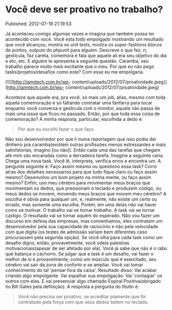 Você deve ser proativo no trabalho?
===================================
Published: 2012-07-19 21:19:53

Já aconteceu comigo algumas vezes e imagina que também possa ter acontecido
com você. Você esta todo empolgado mostrando um resultado que você alcançou,
mostra os unit tests, mostra os super-fashions blocos de pontos, outputs do
phpunit para alguém. Descreve o que fez, ri, gesticula, faz careta, comemora e
fala que aquele ali era seu objetivo do dia e etc, etc. E alguém te apresenta
a seguinte questão. Caramba, seu trabalho parece muito mais excitante que o
meu. Por que eu não pego tasks/projetos/desafios como este? Com esse eu me
empolgaria.

[![](http://ianntech.com.br/wp-
content/uploads/2012/07/proatividade.jpeg)](http://ianntech.com.br/wp-
content/uploads/2012/07/proatividade.jpeg)

Acontece que aquele era, pra você, só mais um job, alias, mesmo com toda
aquela comemoração e só faltando contratar uma fanfarra para tocar enquanto
você conversa e gesticula com o monitor, aquela não passa de mais uma issue
que ficou no passado. Então, por que toda essa coisa de comemoração? A minha
resposta, particular, escolhida a dedo é:

> Por que eu escolhi fazer o que faço.

Não sou desenvolvedor por que li numa reportagem que isso podia dar dinheiro
pra caramba(existem outras profissões menos estressantes e mais satisfatorias,
imagino [ou não]). Então cada uma das tarefas que chegam até mim são encaradas
como a derradeira tarefa. Imagine a seguinte cena. Chega uma nova task. Você
lê, interpreta, verifica erros e encontra um. A pergunta seguinte é: Faço
assim mesmo ou questiono essa task? Corro atras dos detalhes necessários para
que tudo fique claro ou faço assim mesmo? Desenvolvo um bom projeto na minha
mente, ou faço assim mesmo? Enfim, uso meu cérebro para movimentar meus braços
que movimentam os dedos, que pressionam o teclado e produzem código, ou meus
dedos se movem, movendo meus braços que movem meu cérebro? A escolha é obvia
para qualquer um, e, realmente, não existe um certo ou errado, mas somente uma
escolha. Porém, em uma delas não vai haver como se motivar. O trabalho vai se
tornar trabalho. A task vai se tornar castigo. O resultado vai se tornar aquém
do esperado. Não vou fazer um discurso em defesa das empresas, mas
convenhamos, eles contratam um desenvolvedor pela sua capacidade de raciocínio
e não pela velocidade com que digita (os testes de admissão seriam bem
diferentes caso procurassem pela segunda opção). Se você olha para cada task
como um desafio digno, então, provavelmente, você odeia palestras
motivacionais(apesar de ser afetado por ela). Você já sabe que não é o rabo
que balança o cachorro. Se julgar que a task é um desafio, vai fazer o melhor
de si e provavelmente, como um músculo que é exercitado, seu cérebro vai sair
da zona de conforto e se ampliar. Você vai tomar conhecimento do tal 'pensar
fora da caixa'. Resultado disso: Vai acabar criando algo empolgante. Vai
espalhar sua empolgação. Vai 'contagiar' os outros com elas. E vai presenciar
algo chamado Espiral Positiva(obrigado tio Bill Gates pela definição). A
resposta a pergunta do títutlo é:

> Você não precisa ser proativo, se acreditar piamente que foi contratado pela
força com que seus dedos batem no teclado.

